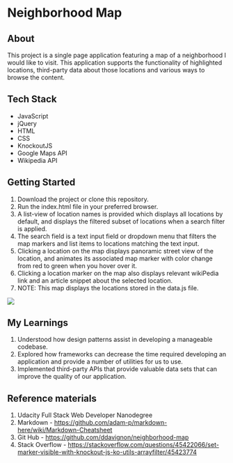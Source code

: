 # Neighborhood Map 

## About
This project is a single page application featuring a map of a neighborhood I would like to visit. This application supports the functionality of highlighted locations, third-party data about those locations and various ways to browse the content.

## Tech Stack
* JavaScript
* jQuery
* HTML
* CSS
* KnockoutJS
* Google Maps API
* Wikipedia API

## Getting Started
1. Download the project or clone this repository.
2. Run the index.html file in your preferred browser.
3. A list-view of location names is provided which displays all locations by default, and displays the filtered subset of locations when a search filter is applied.
4. The search field is  a text input field or dropdown menu that filters the map markers and list items to locations matching the text input. 
5. Clicking a location on the map displays panoramic street view of the location, and animates its associated map marker with color change from red to green when you hover over it.
6. Clicking a location marker on the map also displays relevant wikiPedia link and an article snippet about the selected location.
7. NOTE: This map displays the locations stored in the data.js file.

![]('https://github.com/payPan22/Neighborhood_Map/blob/master/SampleView.PNG')

## My Learnings
1. Understood how design patterns assist in developing a manageable codebase. 
2. Explored how frameworks can decrease the time required developing an application and provide a number of utilities for us to use. 
3. Implemented third-party APIs that provide valuable data sets that can improve the quality of our application.

## Reference materials
1. Udacity Full Stack Web Developer Nanodegree
2. Markdown - https://github.com/adam-p/markdown-here/wiki/Markdown-Cheatsheet
3. Git Hub - https://github.com/ddavignon/neighborhood-map
4. Stack Overflow - https://stackoverflow.com/questions/45422066/set-marker-visible-with-knockout-js-ko-utils-arrayfilter/45423774
